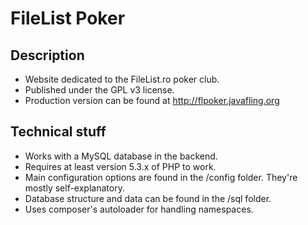 # FileList Poker

## Description

- Website dedicated to the FileList.ro poker club.
- Published under the GPL v3 license.
- Production version can be found at http://flpoker.javafling.org

## Technical stuff

- Works with a MySQL database in the backend.
- Requires at least version 5.3.x of PHP to work.
- Main configuration options are found in the /config folder. They're mostly self-explanatory.
- Database structure and data can be found in the /sql folder.
- Uses composer's autoloader for handling namespaces.
